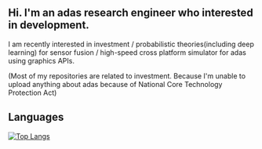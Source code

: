 ## Hi. I'm an adas research engineer who interested in development.
I am recently interested in investment / probabilistic theories(including deep learning) for sensor fusion / high-speed cross platform simulator for adas using graphics APIs. 

(Most of my repositories are related to investment. Because I'm unable to upload anything about adas because of National Core Technology Protection Act)

## Languages
[![Top Langs](https://github-readme-stats.vercel.app/api/top-langs/?username=Wong-Woo&size_weight=0.5&count_weight=0.5&langs_count=10)](https://github.com/anuraghazra/github-readme-stats)
